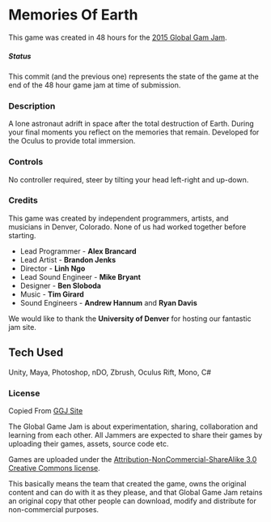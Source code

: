 # Memories Of Earth
This game was created in 48 hours for the [2015 Global Gam Jam](http://globalgamejam.org/2015/games/memories-earth).

##### Status
This commit (and the previous one) represents the state of the game at the end of the 48 hour game jam at time of submission.

### Description

A lone astronaut adrift in space after the total destruction of Earth. During your final moments you reflect on the memories that remain. Developed for the Oculus to provide total immersion.

### Controls

No controller required, steer by tilting your head left-right and up-down.

### Credits
This game was created by independent programmers, artists, and musicians in Denver, Colorado. None of us had worked together before starting.

- Lead Programmer - **Alex Brancard**
- Lead Artist - **Brandon Jenks**
- Director - **Linh Ngo** 
- Lead Sound Engineer - **Mike Bryant**
- Designer - **Ben Sloboda**
- Music - **Tim Girard**
- Sound Engineers - **Andrew Hannum** and **Ryan Davis**

We would like to thank the **University of Denver** for hosting our fantastic jam site.

## Tech Used
 Unity, Maya, Photoshop, nDO, Zbrush, Oculus Rift, Mono, C#


### License 
Copied From [GGJ Site](http://globalgamejam.org/legal-policies)

The Global Game Jam is about experimentation, sharing, collaboration and learning from each other. All Jammers are expected to share their games by uploading their games, assets, source code etc.

Games are uploaded under the [Attribution-NonCommercial-ShareAlike 3.0 Creative Commons license](http://creativecommons.org/licenses/by-nc-sa/3.0/).

This basically means the team that created the game, owns the original content and can do with it as they please, and that Global Game Jam retains an original copy that other people can download, modify and distribute for non-commercial purposes. 